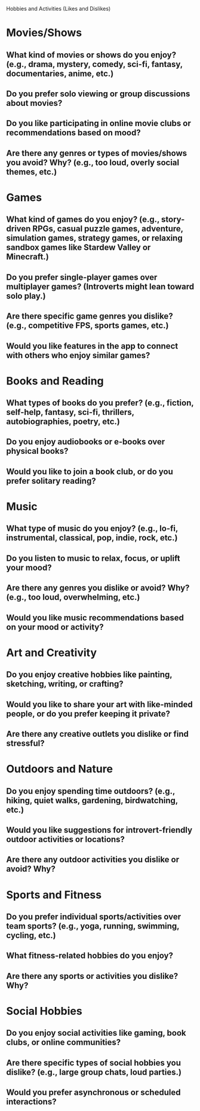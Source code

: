 Hobbies and Activities (Likes and Dislikes)
# Movies/Shows

## What kind of movies or shows do you enjoy? (e.g., drama, mystery, comedy, sci-fi, fantasy, documentaries, anime, etc.)
## Do you prefer solo viewing or group discussions about movies?
## Do you like participating in online movie clubs or recommendations based on mood?
## Are there any genres or types of movies/shows you avoid? Why? (e.g., too loud, overly social themes, etc.)

# Games
## What kind of games do you enjoy? (e.g., story-driven RPGs, casual puzzle games, adventure, simulation games, strategy games, or relaxing sandbox games like Stardew Valley or Minecraft.)
## Do you prefer single-player games over multiplayer games? (Introverts might lean toward solo play.)
## Are there specific game genres you dislike? (e.g., competitive FPS, sports games, etc.)
## Would you like features in the app to connect with others who enjoy similar games?
# Books and Reading
## What types of books do you prefer? (e.g., fiction, self-help, fantasy, sci-fi, thrillers, autobiographies, poetry, etc.)
## Do you enjoy audiobooks or e-books over physical books?
## Would you like to join a book club, or do you prefer solitary reading?
# Music
## What type of music do you enjoy? (e.g., lo-fi, instrumental, classical, pop, indie, rock, etc.)
## Do you listen to music to relax, focus, or uplift your mood?
## Are there any genres you dislike or avoid? Why? (e.g., too loud, overwhelming, etc.)
## Would you like music recommendations based on your mood or activity?
# Art and Creativity
## Do you enjoy creative hobbies like painting, sketching, writing, or crafting?
## Would you like to share your art with like-minded people, or do you prefer keeping it private?
## Are there any creative outlets you dislike or find stressful?
# Outdoors and Nature
## Do you enjoy spending time outdoors? (e.g., hiking, quiet walks, gardening, birdwatching, etc.)
## Would you like suggestions for introvert-friendly outdoor activities or locations?
## Are there any outdoor activities you dislike or avoid? Why?
# Sports and Fitness
## Do you prefer individual sports/activities over team sports? (e.g., yoga, running, swimming, cycling, etc.)
## What fitness-related hobbies do you enjoy?
## Are there any sports or activities you dislike? Why?
# Social Hobbies
## Do you enjoy social activities like gaming, book clubs, or online communities?
## Are there specific types of social hobbies you dislike? (e.g., large group chats, loud parties.)
## Would you prefer asynchronous or scheduled interactions?
